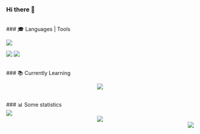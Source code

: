 ### Hi there 👋
<br>
### 🎓 Languages | Tools
<p align="left">
  <img src="https://skillicons.dev/icons?i=css,html,scss,js" />  
</p>
<p align="left">
  <img src="https://skillicons.dev/icons?i=git,webpack" />
  <img src="https://skillicons.dev/icons?i=figma" />
</p>
<br>
### 📚 Currently Learning
<p align="center">
  <img src="https://skillicons.dev/icons?i=typescript,nodejs,react" />  
</p>
<br>
### 📊 Some statistics
<div align="left">
  <img src="https://www.codewars.com/users/AishSI/badges/large">  
</div>
<div align="center">
  <img src="https://github-readme-stats.vercel.app/api?username=aishsi&show_icons=true&theme=city_lights">  
</div>
<div align="right">
  <img src="https://github-profile-trophy.vercel.app/?username=aishsi&rank=B,AA&theme=buddhism">
</div>
